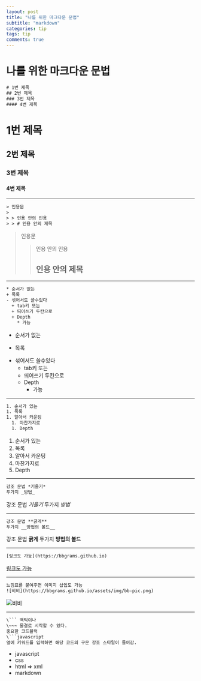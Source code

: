```yaml
---
layout: post
title: "나를 위한 마크다운 문법"
subtitle: "markdown"
categories: tip
tags: tip
comments: true
---
```


# 나를 위한 마크다운 문법

```xml
# 1번 제목
## 2번 제목
### 3번 제목
#### 4번 제목
```

# 1번 제목

## 2번 제목

### 3번 제목

#### 4번 제목

---

```xml
> 인용문
>
> > 인용 안의 인용
> > # 인용 안의 제목
```

> 인용문
>
> > 인용 안의 인용
> >
> > ## 인용 안의 제목

---

```xml
* 순서가 없는
+ 목록
- 섞어서도 쓸수있다
  + tab키 또는
  + 띄어쓰기 두칸으로
  + Depth
    * 가능
```

- 순서가 없는

* 목록

- 섞어서도 쓸수있다
  - tab키 또는
  - 띄어쓰기 두칸으로
  - Depth
    - 가능

---

```xml
1. 순서가 있는
1. 목록
1. 알아서 카운팅
  1. 마찬가지로
  1. Depth
```

1. 순서가 있는
1. 목록
1. 알아서 카운팅
1. 마찬가지로
1. Depth

---

```xml
강조 문법 *기울기*
두가지 _방법_
```

강조 문법 _기울기_
두가지 _방법_

---

```xml
강조 문법 **굵게**
두가지 __방법의 볼드__
```

강조 문법 **굵게**
두가지 **방법의 볼드**

---

```xml
[링크도 가능](https://bbgrams.github.io)
```

[링크도 가능](https://bbgrams.github.io)

---

```xml
느낌표를 붙여주면 이미지 삽입도 가능
![비비](https://bbgrams.github.io/assets/img/bb-pic.png)
```

![비비](https://bbgrams.github.io/assets/img/bb-pic.png)

---

````xml
\``` 백틱이나
\~~~ 물결로 시작할 수 있다.
중요한 코드블럭
\```javascript
옆에 키워드를 입력하면 해당 코드의 구문 강조 스타일이 들어감.
````

- javascript
- css
- html => xml
- markdown
